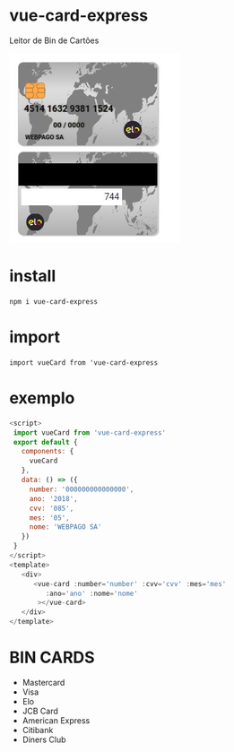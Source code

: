 # vue-card-express

Leitor de Bin de Cartões 

![img](https://raw.githubusercontent.com/WebPago/vue-card-express/master/imagens/elo.JPG)


# install 

<code>npm i vue-card-express</code>


# import 
<code>import vueCard from 'vue-card-express</code>


# exemplo 
```js
<script>
 import vueCard from 'vue-card-express'
 export default {
   components: {
     vueCard
   },
   data: () => ({
     number: '000000000000000',
     ano: '2018',
     cvv: '085',
     mes: '05',
     nome: 'WEBPAGO SA'
   })
 }
</script>
<template>
   <div>
      <vue-card :number='number' :cvv='cvv' :mes='mes'
         :ano='ano' :nome='nome'
       ></vue-card>
   </div>
</template>
````

# BIN CARDS

- Mastercard
- Visa
- Elo
- JCB Card
- American Express
- Citibank
- Diners Club



